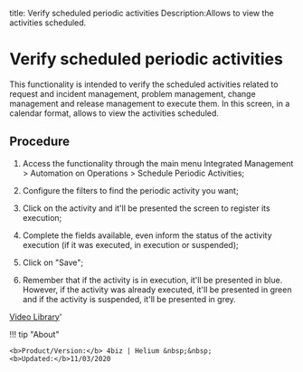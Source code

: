 title: Verify scheduled periodic activities
Description:Allows to view the activities scheduled.
# Verify scheduled periodic activities

This functionality is intended to verify the scheduled activities related to request and incident management, problem management, change management and release management to execute them.
In this screen, in a calendar format, allows to view the activities scheduled.

Procedure
-------------

1.  Access the functionality through the main menu Integrated Management \>
    Automation on Operations \> Schedule Periodic Activities;

2.  Configure the filters to find the periodic activity you want;

3.  Click on the activity and it'll be presented the screen to register its
    execution;

4.  Complete the fields available, even inform the status of the activity
    execution (if it was executed, in execution or suspended);

5.  Click on "Save";

6.  Remember that if the activity is in execution, it'll be presented in blue.
    However, if the activity was already executed, it'll be presented in green
    and if the activity is suspended, it'll be presented in grey.

<i class='fa fa-youtube-play  fa-2x' style='color:#97ce17;vertical-align: middle;'> </i> [Video Library](https://www.youtube.com/playlist?list=PLB5qK2uzf2ROEeoHh3EbsZJxjr9hJSLIV)'

!!! tip "About"

    <b>Product/Version:</b> 4biz | Helium &nbsp;&nbsp;
    <b>Updated:</b>11/03/2020
